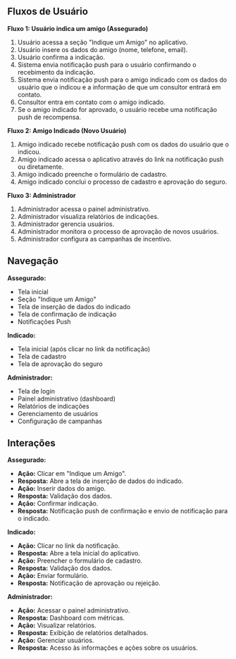 ## Fluxos de Usuário

**Fluxo 1: Usuário indica um amigo (Assegurado)**

1. Usuário acessa a seção "Indique um Amigo" no aplicativo.
2. Usuário insere os dados do amigo (nome, telefone, email).
3. Usuário confirma a indicação.
4. Sistema envia notificação push para o usuário confirmando o recebimento da indicação.
5. Sistema envia notificação push para o amigo indicado com os dados do usuário que o indicou e a informação de que um consultor entrará em contato.
6. Consultor entra em contato com o amigo indicado.
7. Se o amigo indicado for aprovado, o usuário recebe uma notificação push de recompensa.


**Fluxo 2: Amigo Indicado (Novo Usuário)**

1. Amigo indicado recebe notificação push com os dados do usuário que o indicou.
2. Amigo indicado acessa o aplicativo através do link na notificação push ou diretamente.
3. Amigo indicado preenche o formulário de cadastro.
4. Amigo indicado conclui o processo de cadastro e aprovação do seguro.

**Fluxo 3: Administrador**

1. Administrador acessa o painel administrativo.
2. Administrador visualiza relatórios de indicações.
3. Administrador gerencia usuários.
4. Administrador monitora o processo de aprovação de novos usuários.
5. Administrador configura as campanhas de incentivo.



## Navegação

**Assegurado:**

* Tela inicial
* Seção "Indique um Amigo"
* Tela de inserção de dados do indicado
* Tela de confirmação de indicação
* Notificações Push

**Indicado:**

* Tela inicial (após clicar no link da notificação)
* Tela de cadastro
* Tela de aprovação do seguro

**Administrador:**

* Tela de login
* Painel administrativo (dashboard)
* Relatórios de indicações
* Gerenciamento de usuários
* Configuração de campanhas


## Interações

**Assegurado:**

* **Ação:** Clicar em "Indique um Amigo".
* **Resposta:** Abre a tela de inserção de dados do indicado.
* **Ação:** Inserir dados do amigo.
* **Resposta:** Validação dos dados.
* **Ação:** Confirmar indicação.
* **Resposta:** Notificação push de confirmação e envio de notificação para o indicado.

**Indicado:**

* **Ação:** Clicar no link da notificação.
* **Resposta:** Abre a tela inicial do aplicativo.
* **Ação:** Preencher o formulário de cadastro.
* **Resposta:** Validação dos dados.
* **Ação:** Enviar formulário.
* **Resposta:** Notificação de aprovação ou rejeição.

**Administrador:**

* **Ação:** Acessar o painel administrativo.
* **Resposta:** Dashboard com métricas.
* **Ação:** Visualizar relatórios.
* **Resposta:** Exibição de relatórios detalhados.
* **Ação:** Gerenciar usuários.
* **Resposta:** Acesso às informações e ações sobre os usuários.

